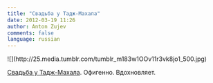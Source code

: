 ```yaml
---
title: "Свадьба у Тадж-Махала"
date: 2012-03-19 11:26
author: Anton Zujev
comments: false
language: russian
---
```

<div class="fotorama" data-width="100%" data-allowfullscreen="native">
    ![](http://25.media.tumblr.com/tumblr_m183w1OOv11r3vk8jo1_500.jpg)
</div>

[Свадьба у Тадж-Махала](http://imgur.com/gallery/hOfhC). Офигенно. Вдохновляет.